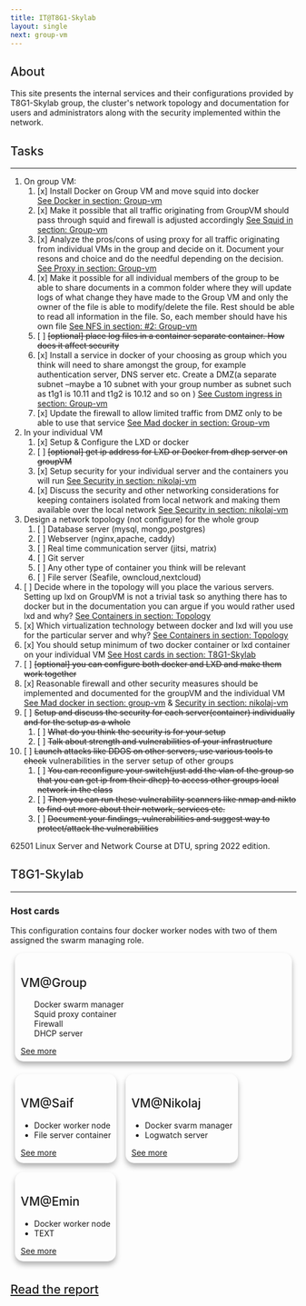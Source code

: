 ```yaml
---
title: IT@T8G1-Skylab
layout: single
next: group-vm
---
```

<style>

h2{
    font-weight: 500;
}
.card {
  /* Add shadows to create the "card" effect */
    box-shadow: 0 6px 10px 0 rgba(0,0,0,0.3);
    transition: 0.3s;
    padding: 10px 10px;
    margin: 8px;
    border-radius: 15px;
}

/* On mouse-over, add a deeper shadow */
.card:hover {
  box-shadow: 0 12px 20px 0 rgba(0,0,0,0.3);
}

.cardContainer {
    display: flex;
    flex-direction: row;
    flex-wrap: wrap;
    width: 100%;
}

/* Add some padding inside the card container */

#double li  {width:50%; display:inline flex} <span class="group-list">/* 2 col */</span>
#single li  {width:15%;} <span class="student-list">/* 1 col </span>

#singlecard .cardContainer  {} <span class="vm-card">/* 1 col </span>

</style>


## About
This site presents the internal services and their configurations provided by T8G1-Skylab group, the cluster's 
network topology and documentation for users and administrators along 
with the security implemented within the network.

## Tasks
***

1. On group VM:
   1. [x] Install Docker on Group VM and move squid into docker  
      [See Docker in section: Group-vm](/group-vm)   
   2. [x] Make it possible that all traffic originating from GroupVM should pass through squid and firewall is 
      adjusted accordingly  [See Squid in section: Group-vm](/group-vm)  
   3. [x] Analyze the pros/cons of using proxy for all traffic 
      originating from individual VMs in the group and decide on it. 
      Document your resons and choice and do the needful depending on 
      the decision. [See Proxy in section: Group-vm](/group-vm)
   4. [x] Make it possible for all individual members of the group to be able to share documents in a common folder 
      where they will update logs of what change they have made to the Group VM and only the owner of the file is 
      able to modify/delete the file. Rest should be able to read all 
      information in the file. So, each member should have his own file
      [See NFS in section: #2: Group-vm](/group-vm)
   5. [ ] ~~[optional] place log files in a container separate container. How does it affect security~~  
   6. [x] Install a service in docker of your choosing as group which 
      you think will need to share amongst the group, 
      for example authentication server, DNS server etc. Create a DMZ(a separate subnet –maybe a 10 subnet with your 
      group number as subnet such as t1g1 is 10.11 and t1g2 is 10.12 
      and so on )  [See Custom ingress in section: Group-vm](/group-vm)  
   7. [x] Update the firewall to allow limited traffic from DMZ only to 
      be able to use that service  [See Mad docker in section: 
      Group-vm](/group-vm)
2. In your individual VM
    1. [x] Setup & Configure the LXD or docker  
    2. [ ] ~~[optional] get ip address for LXD or Docker from dhcp server on
groupVM~~
    3. [x] Setup security for your individual server and the containers 
       you will run [See Security in section: nikolaj-vm](/nikolaj-vm)
    4. [x] Discuss the security and other networking considerations for keeping containers isolated from local 
       network and making them available over the local network [See Security in section: nikolaj-vm](/nikolaj-vm)
3. Design a network topology (not configure) for the whole group  
   1. [ ] Database server (mysql, mongo,postgres)  
   2. [ ] Webserver (nginx,apache, caddy)  
   3. [ ] Real time communication server (jitsi, matrix)
   4. [ ] Git server  
   5. [ ] Any other type of container you think will be relevant
   6. [ ] File server (Seafile, owncloud,nextcloud)  
4. [ ] Decide where in the topology will you place the various servers. Setting up lxd on GroupVM is not a trivial task 
   so anything there has to docker but in the documentation you can 
   argue if you would rather used lxd and why? [See Containers in section: 
   Topology](/topology)    
5. [x] Which virtualization technology between docker and lxd will you 
   use for the particular server and why? [See Containers in section: 
   Topology](/topology)  
6. [x] You should setup minimum of two docker container or lxd 
   container on your individual VM [See Host cards in section: 
   T8G1-Skylab](/)  
7. [ ] ~~[optional] you can configure both docker and LXD and make them work together~~  
8. [x] Reasonable firewall and other security measures should be implemented and documented for the groupVM and the 
   individual VM  [See Mad docker in section: group-vm](/group-vm) & [Security in section: nikolaj-vm](/nikolaj-vm)
9. [ ] ~~Setup and discuss the security for each server(container) 
   individually and for the setup as a whole~~  
   1. [ ] ~~What do you think the security is for your setup~~  
   2. [ ] ~~Talk about strength and vulnerabilities of your infrastructure~~  
10. [ ] ~~Launch attacks like DDOS on other servers, use various tools to check~~
vulnerabilities in the server setup of other groups  
    1. [ ] ~~You can reconfigure your switch(just add the vlan of the group
so that you can get ip from their dhcp) to access other groups local network in the class~~  
    2. [ ] ~~Then you can run these vulnerability scanners like nmap and nikto to find out more about their network, 
       services etc.~~  
    3. [ ] ~~Document your findings, vulnerabilities and suggest way to protect/attack the vulnerabilities~~  

62501 Linux Server and Network Course at DTU, spring 2022 edition.

## T8G1-Skylab
***
### Host cards
This configuration contains four docker worker nodes with two of them 
assigned the swarm managing role.

<cardContainer id="singlecard"> <span class="vm-card"></span>
    <div class="card"> 
        <h2>VM@Group</h2>
        <ul id="double"> <span class="group-list"></span>
          <li>Docker swarm manager</li>
          <li>Squid proxy container</li>
          <li>Firewall</li>
          <li>DHCP server</li>
        </ul>
        <a href="Group-vm">See more</a>
    </div>
</div>
<div class="cardContainer">
    <div class="card">
        <h2>VM@Saif</h2>
        <ul id="single"> <span class="student-list"></span>
          <li>Docker worker node</li>
          <li>File server container</li>
        </ul>
        <a href="saif-vm">See more</a>
    </div>
    <div class="card">
        <h2>VM@Nikolaj</h2>
        <ul id="single"> <span class="student-list"></span>
          <li>Docker svarm manager</li>
          <li>Logwatch server</li>
        </ul>
        <a href="nikolaj-vm">See more</a>
    </div>
    <div class="card">
        <h2>VM@Emin</h2>
        <ul id="single"> <span class="student-list"></span>
          <li>Docker worker node</li>
          <li>TEXT</li>
        </ul>
        <a href="emin-vm">See more</a>
    </div>
</div>

## [Read the report](t8g1-skylab-repport.html)
